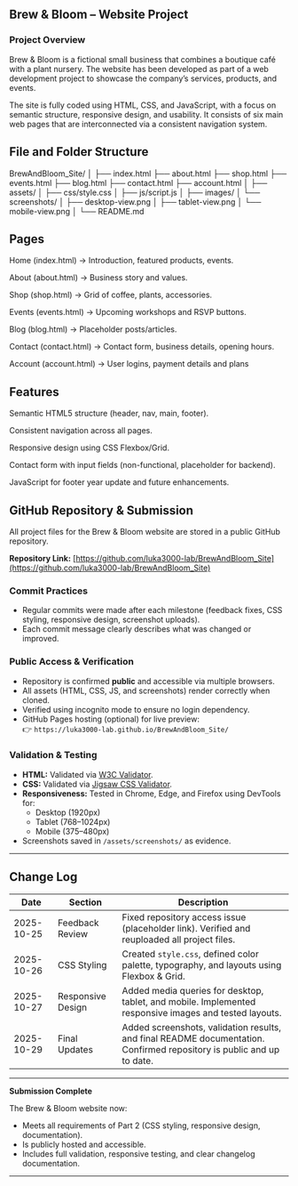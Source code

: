 ## Brew & Bloom – Website Project 

### Project Overview 

Brew & Bloom is a fictional small business that combines a boutique café with a plant nursery. The website has been developed as part of a web development project to showcase the company’s services, products, and events. 

The site is fully coded using HTML, CSS, and JavaScript, with a focus on semantic structure, responsive design, and usability. It consists of six main web pages that are interconnected via a consistent navigation system. 

 

## File and Folder Structure 

BrewAndBloom_Site/
│
├── index.html
├── about.html
├── shop.html
├── events.html
├── blog.html
├── contact.html
├── account.html
│
├── assets/
│ ├── css/style.css
│ ├── js/script.js
│ ├── images/
│ └── screenshots/
│ ├── desktop-view.png
│ ├── tablet-view.png
│ └── mobile-view.png
│
└── README.md


## Pages 

Home (index.html) → Introduction, featured products, events. 

About (about.html) → Business story and values. 

Shop (shop.html) → Grid of coffee, plants, accessories. 

Events (events.html) → Upcoming workshops and RSVP buttons. 

Blog (blog.html) → Placeholder posts/articles. 

Contact (contact.html) → Contact form, business details, opening hours. 

Account (account.html) -> User logins, payment details and plans  

 

## Features 

Semantic HTML5 structure (header, nav, main, footer). 

Consistent navigation across all pages. 

Responsive design using CSS Flexbox/Grid. 

Contact form with input fields (non-functional, placeholder for backend). 

JavaScript for footer year update and future enhancements. 

##  GitHub Repository & Submission

All project files for the Brew & Bloom website are stored in a public GitHub repository.

 **Repository Link:** [https://github.com/luka3000-lab/BrewAndBloom_Site](https://github.com/luka3000-lab/BrewAndBloom_Site)


### Commit Practices
- Regular commits were made after each milestone (feedback fixes, CSS styling, responsive design, screenshot uploads).  
- Each commit message clearly describes what was changed or improved.  

### Public Access & Verification
- Repository is confirmed **public** and accessible via multiple browsers.  
- All assets (HTML, CSS, JS, and screenshots) render correctly when cloned.  
- Verified using incognito mode to ensure no login dependency.  
- GitHub Pages hosting (optional) for live preview:  
  👉 `https://luka3000-lab.github.io/BrewAndBloom_Site/`

###  Validation & Testing
- **HTML:** Validated via [W3C Validator](https://validator.w3.org/).  
- **CSS:** Validated via [Jigsaw CSS Validator](https://jigsaw.w3.org/css-validator/).  
- **Responsiveness:** Tested in Chrome, Edge, and Firefox using DevTools for:
  - Desktop (1920px)
  - Tablet (768–1024px)
  - Mobile (375–480px)
- Screenshots saved in `/assets/screenshots/` as evidence.

---

## Change Log

| Date | Section | Description |
|------|----------|-------------|
| 2025-10-25 | Feedback Review | Fixed repository access issue (placeholder link). Verified and reuploaded all project files. |
| 2025-10-26 | CSS Styling | Created `style.css`, defined color palette, typography, and layouts using Flexbox & Grid. |
| 2025-10-27 | Responsive Design | Added media queries for desktop, tablet, and mobile. Implemented responsive images and tested layouts. |
| 2025-10-29 | Final Updates | Added screenshots, validation results, and final README documentation. Confirmed repository is public and up to date. |

---

**Submission Complete**

The Brew & Bloom website now:
- Meets all requirements of Part 2 (CSS styling, responsive design, documentation).  
- Is publicly hosted and accessible.  
- Includes full validation, responsive testing, and clear changelog documentation.

---





